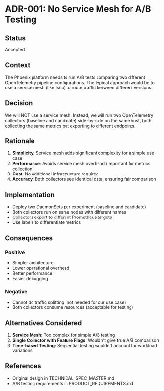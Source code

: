 # ADR-001: No Service Mesh for A/B Testing

## Status
Accepted

## Context
The Phoenix platform needs to run A/B tests comparing two different OpenTelemetry pipeline configurations. The typical approach would be to use a service mesh (like Istio) to route traffic between different versions.

## Decision
We will NOT use a service mesh. Instead, we will run two OpenTelemetry collectors (baseline and candidate) side-by-side on the same host, both collecting the same metrics but exporting to different endpoints.

## Rationale
1. **Simplicity**: Service mesh adds significant complexity for a simple use case
2. **Performance**: Avoids service mesh overhead (important for metrics collection)
3. **Cost**: No additional infrastructure required
4. **Accuracy**: Both collectors see identical data, ensuring fair comparison

## Implementation
- Deploy two DaemonSets per experiment (baseline and candidate)
- Both collectors run on same nodes with different names
- Collectors export to different Prometheus targets
- Use labels to differentiate metrics

## Consequences
### Positive
- Simpler architecture
- Lower operational overhead
- Better performance
- Easier debugging

### Negative
- Cannot do traffic splitting (not needed for our use case)
- Both collectors consume resources (acceptable for testing)

## Alternatives Considered
1. **Service Mesh**: Too complex for simple A/B testing
2. **Single Collector with Feature Flags**: Wouldn't give true A/B comparison
3. **Time-based Testing**: Sequential testing wouldn't account for workload variations

## References
- Original design in TECHNICAL_SPEC_MASTER.md
- A/B testing requirements in PRODUCT_REQUIREMENTS.md